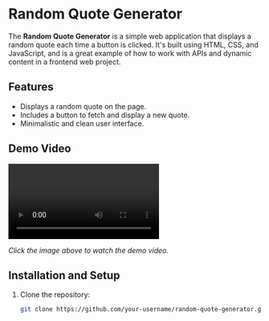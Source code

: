 # Random Quote Generator

The **Random Quote Generator** is a simple web application that displays a random quote each time a button is clicked. It's built using HTML, CSS, and JavaScript, and is a great example of how to work with APIs and dynamic content in a frontend web project.

## Features

- Displays a random quote on the page.
- Includes a button to fetch and display a new quote.
- Minimalistic and clean user interface.

## Demo Video

![Demo Video](demo.mp4)

*Click the image above to watch the demo video.*

## Installation and Setup

1. Clone the repository:
   ```bash
   git clone https://github.com/your-username/random-quote-generator.git
